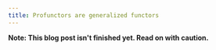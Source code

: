 ```yaml
---
title: Profunctors are generalized functors
---
```


**Note: This blog post isn't finished yet. Read on with caution.**

